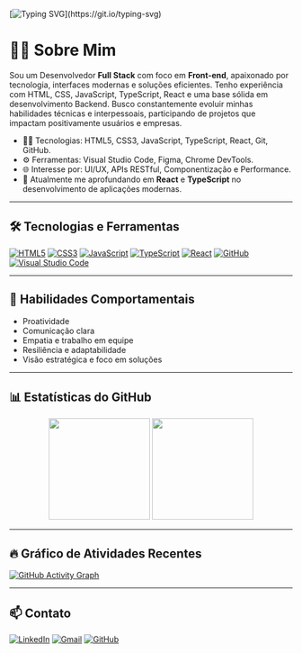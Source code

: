 [![Typing SVG](https://readme-typing-svg.demolab.com?font=Fira+Code&pause=1000&width=435&lines=Olá%2C+me+chamo+Rafael.;Sou+Desenvolvedor+Full+Stack.)](https://git.io/typing-svg)

# 👨‍💻 Sobre Mim

Sou um Desenvolvedor **Full Stack** com foco em **Front-end**, apaixonado por tecnologia, interfaces modernas e soluções eficientes. Tenho experiência com HTML, CSS, JavaScript, TypeScript, React e uma base sólida em desenvolvimento Backend. Busco constantemente evoluir minhas habilidades técnicas e interpessoais, participando de projetos que impactam positivamente usuários e empresas.

- 👨‍💻 Tecnologias: HTML5, CSS3, JavaScript, TypeScript, React, Git, GitHub.
- ⚙️ Ferramentas: Visual Studio Code, Figma, Chrome DevTools.
- 🌐 Interesse por: UI/UX, APIs RESTful, Componentização e Performance.
- 🚀 Atualmente me aprofundando em **React** e **TypeScript** no desenvolvimento de aplicações modernas.

---

## 🛠️ Tecnologias e Ferramentas

<p align="left">
    <a href="https://www.w3schools.com/html/"><img alt="HTML5" src="https://img.shields.io/badge/html5-%23E34F26.svg?style=for-the-badge&logo=html5&logoColor=white" /></a>
    <a href="https://www.w3schools.com/css/"><img alt="CSS3" src="https://img.shields.io/badge/css3-%231572B6.svg?style=for-the-badge&logo=css3&logoColor=white" /></a>
    <a href="https://developer.mozilla.org/pt-BR/docs/Web/JavaScript"><img alt="JavaScript" src="https://img.shields.io/badge/javascript-%23323330.svg?style=for-the-badge&logo=javascript&logoColor=%23F7DF1E" /></a>
    <a href="https://www.typescriptlang.org/"><img alt="TypeScript" src="https://img.shields.io/badge/typescript-%23007ACC.svg?style=for-the-badge&logo=typescript&logoColor=white" /></a>
    <a href="https://pt-br.legacy.reactjs.org/"><img alt="React" src="https://img.shields.io/badge/React-20232A?style=for-the-badge&logo=react&logoColor=61DAFB" /></a>
    <a href="https://github.com/"><img alt="GitHub" src="https://img.shields.io/badge/github-%23121011.svg?style=for-the-badge&logo=github&logoColor=white" /></a>
    <a href="https://code.visualstudio.com/"><img alt="Visual Studio Code" src="https://img.shields.io/badge/Visual%20Studio%20Code-0078d7.svg?style=for-the-badge&logo=visual-studio-code&logoColor=white" /></a>
</p>

---

## 🧠 Habilidades Comportamentais

- Proatividade
- Comunicação clara
- Empatia e trabalho em equipe
- Resiliência e adaptabilidade
- Visão estratégica e foco em soluções

---

## 📊 Estatísticas do GitHub

<p align="center">
<img height="180em" src="https://github-readme-stats-sigma-five.vercel.app/api?username=Dev-Rafaael&show_icons=true&theme=github_dark&include_all_commits=true&count_private=true"/>
  <img height="180em" src="https://github-readme-stats.vercel.app/api/top-langs/?username=Dev-Rafaael&layout=compact&theme=github_dark"/>
</p>

---

## 🔥 Gráfico de Atividades Recentes

[![GitHub Activity Graph](https://github-readme-activity-graph.vercel.app/graph?username=Dev-Rafaael&theme=github-compact)](https://github.com/ashutosh00710/github-readme-activity-graph)

---

## 📫 Contato

<p>
    <a href="https://www.linkedin.com/in/rafael-moraes-13ba5b258"><img alt="LinkedIn" src="https://img.shields.io/badge/linkedin-%230077B5.svg?style=for-the-badge&logo=linkedin&logoColor=white" /></a>
    <a href="mailto:rafael1327ff@gmail.com"><img alt="Gmail" src="https://img.shields.io/badge/Gmail-D14836?style=for-the-badge&logo=gmail&logoColor=white" /></a>
    <a href="https://github.com/Dev-Rafaael"><img alt="GitHub" src="https://img.shields.io/badge/github-%23121011.svg?style=for-the-badge&logo=github&logoColor=white" /></a>
</p>

